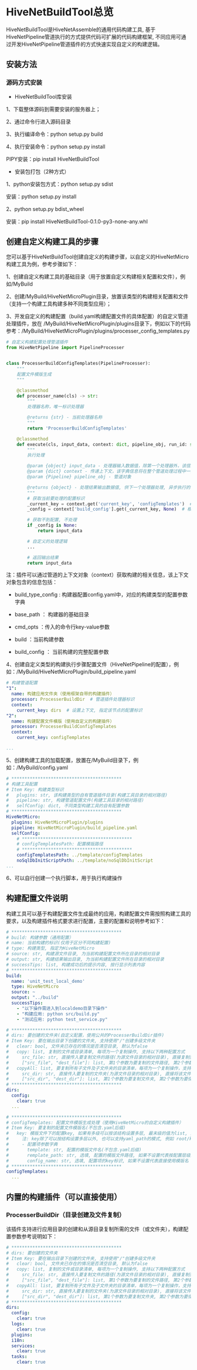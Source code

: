# HiveNetBuildTool总览

HiveNetBuildTool是HiveNetAssemble的通用代码构建工具, 基于HiveNetPipeline管道执行的方式提供代码可扩展的代码构建框架, 不同应用可通过开发HiveNetPipeline管道插件的方式快速实现自定义的构建逻辑。

## 安装方法

### 源码方式安装

- HiveNetBuildTool库安装

1、下载整体源码到需要安装的服务器上；

2、通过命令行进入源码目录

3、执行编译命令：python setup.py build

4、执行安装命令：python setup.py install

PIPY安装：pip install HiveNetBuildTool

- 安装包打包（2种方式）

1、python安装包方式：python setup.py sdist

安装：python setup.py install

2、python setup.py bdist_wheel

安装：pip install HiveNetBuildTool-0.1.0-py3-none-any.whl

## 创建自定义构建工具的步骤

您可以基于HiveNetBuildTool创建自定义的构建步骤，以自定义的HiveNetMicro构建工具为例，参考步骤如下：

1、创建自定义构建工具的基础目录（用于放置自定义构建相关配置和文件），例如/MyBuild

2、创建/MyBuild/HiveNetMicroPlugin目录，放置该类型的构建相关配置和文件（支持一个构建工具构建多种不同类型应用）；

3、开发自定义的构建配置（build.yaml构建配置文件的具体配置）的自定义管道处理插件，放在 /MyBuild/HiveNetMicroPlugin/plugins目录下，例如以下的代码参考：/MyBuild/HiveNetMicroPlugin/plugins/processer_config_templates.py

```python
# 自定义构建配置处理管道插件
from HiveNetPipeline import PipelineProcesser


class ProcesserBuildConfigTemplates(PipelineProcesser):
    """
    配置文件模版生成
    """

    @classmethod
    def processer_name(cls) -> str:
        """
        处理器名称，唯一标识处理器

        @returns {str} - 当前处理器名称
        """
        return 'ProcesserBuildConfigTemplates'

    @classmethod
    def execute(cls, input_data, context: dict, pipeline_obj, run_id: str):
        """
        执行处理

        @param {object} input_data - 处理器输入数据值，除第一个处理器外，该信息为上一个处理器的输出值
        @param {dict} context - 传递上下文，该字典信息将在整个管道处理过程中一直向下传递，可以在处理器中改变该上下文信息
        @param {Pipeline} pipeline_obj - 管道对象

        @returns {object} - 处理结果输出数据值, 供下一个处理器处理, 异步执行的情况返回None
        """
        # 获取当前要处理的配置标识
        _current_key = context.get('current_key', 'configTemplates')  # 获取当前要处理的配置标识(从构建管道配置中获取)
        _config = context['build_config'].get(_current_key, None)  # 根据标识获取到该配置标识的具体构建配置

        # 获取不到配置, 不处理
        if _config is None:
            return input_data

        # 自定义的处理逻辑
        ...

        # 返回输出结果
        return input_data

```

注：插件可以通过管道的上下文对象（context）获取构建的相关信息，该上下文对象包含的信息包括：

- build_type_config : 构建器配置config.yaml中，对应的构建类型的配置参数字典

- base_path ： 构建器的基础目录

- cmd_opts ：传入的命令行key-value参数

- build ：当前构建参数

- build_config ： 当前构建的完整配置参数



4、创建自定义类型的构建执行步骤配置文件（HiveNetPipeline的配置），例如：/MyBuild/HiveNetMicroPlugin/build_pipeline.yaml

```yaml
# 构建管道配置
"1":
  name: 构建应用文件夹（使用框架自带的构建插件）
  processor: ProcesserBuildDir  # 管道插件处理器标识
  context:
    current_key: dirs  # 设置上下文, 指定该节点的配置标识
"2":
  name: 构建配置文件模版（使用自定义的构建插件）
  processor: ProcesserBuildConfigTemplates
  context:
    current_key: configTemplates

...
```

5、创建构建工具的加载配置，放置在/MyBuild目录下，例如：/MyBuild/config.yaml

```yaml
# ******************************************
# 构建工具配置
# Item Key: 构建类型标识
#   plugins: str, 该构建类型的自有管道插件目录(构建工具目录的相对路径)
#   pipeline: str, 构建管道配置文件(构建工具目录的相对路径)
#   selfConfig: dict, 不同类型构建工具的自有配置参数
# ******************************************
HiveNetMicro:
  plugins: HiveNetMicroPlugin/plugins
  pipeline: HiveNetMicroPlugin/build_pipeline.yaml
  selfConfig:
    # ******************************************
    # configTemplatesPath: 配置模版路径
    # ******************************************
    configTemplatesPath: ../template/configTemplates
    noSqlDbInitScriptPath: ../template/noSqlDbInitScript
...
```

6、可以自行创建一个执行脚本，用于执行构建操作



## 构建配置文件说明

构建工具可以基于构建配置文件生成最终的应用，构建配置文件需按照构建工具的要求，以及构建插件格式要求进行配置，主要的配置和说明参考如下：

```yaml
# ******************************************
# build: 构建参数（通用配置）
# name: 当前构建的标识(仅用于区分不同构建配置)
# type: 构建类型, 指定为HiveNetMicro
# source: str, 构建源文件目录, 为当前构建配置文件所在目录的相对目录
# output: str, 构建结果输出目录, 为当前构建配置文件所在目录的相对目录
# successTips: list, 构建成功后的提示内容, 按行显示列表内容
# ******************************************
build:
  name: 'unit_test_local_demo'
  type: HiveNetMicro
  source: ~
  output: "../build"
  successTips:
    - "以下操作需进入到localdemo目录下操作"
    - "构建应用: python src/build.py"
    - "测试应用: python test_service.py"

# ******************************************
# dirs: 要创建的文件夹(自定义配置，使用公共的ProcesserBuildDir插件)
# Item Key: 要在输出目录下创建的文件夹, 支持使用"/"创建多级文件夹
#   clear: bool, 文件夹已存在的情况是否清空目录, 默认为false
#   copy: list, 复制的文件或目录清单, 每项为一个复制操作, 支持以下两种配置方式
#     src_file: str, 直接传入要复制文件的路径(为源文件目录的相对目录), 直接复制到当前配置文件夹的根目录下
#     ["src_file", "dest_file"]: list, 第1个参数为要复制的文件路径, 第2个参数为要保存的文件路径(当前配置文件夹的相对路径)
#   copyAll: list, 要复制所有子文件及子文件夹的目录清单，每项为一个复制操作，支持以下两种配置方式
#     src_dir: str, 直接传入要复制的文件夹(为源文件目录的相对目录), 直接将该文件夹的所有子文件和子目录复制到当前配置文件夹的根目录下
#     ["src_dir", "dest_dir"]: list, 第1个参数为要复制文件夹, 第2个参数为要保存的文件夹(当前配置文件夹的相对路径)
# ******************************************
dirs:
  config:
    clear: true
  ...

# ******************************************
# configTemplates: 配置文件模版生成处理（使用HiveNetMicro的自定义构建插件）
# Item Key: 要复制的配置文件模版名(不包含.yaml后缀)
#   key: 模版文件下的配置key, 如果有多级可以按该结构设置多层, 最末级的值为list, 为对应配置项下要添加的配置模版清单
#     注: key除了可以按结构设置多层以外, 也可以支持yaml_path的模式, 例如 root/key1/key2[0]这种形式
#     - 配置项参数字典
#       template: str, 配置的模版文件名(不包含.yaml后缀)
#       remplate_path: str, 选填, 配置的模版文件路径, 如果不设置代表按配置层级路径获取, 该路径为编译器模版路径的相对路径
#       config_name: str, 选填, 配置项的key标识, 如果不设置代表直接使用模版名
# ******************************************
configTemplates:
  ...

```



## 内置的构建插件（可以直接使用）

### ProcesserBuildDir（目录创建及文件复制）

该插件支持进行应用目录的创建和从源目录复制所需的文件（或文件夹），构建配置参数参考说明如下：

```yaml
# ******************************************
# dirs: 要创建的文件夹
# Item Key: 要在输出目录下创建的文件夹, 支持使用"/"创建多级文件夹
#   clear: bool, 文件夹已存在的情况是否清空目录, 默认为false
#   copy: list, 复制的文件或目录清单, 每项为一个复制操作, 支持以下两种配置方式
#     src_file: str, 直接传入要复制文件的路径(为源文件目录的相对目录), 直接复制到当前配置文件夹的根目录下
#     ["src_file", "dest_file"]: list, 第1个参数为要复制的文件路径, 第2个参数为要保存的文件路径(当前配置文件夹的相对路径)
#   copyAll: list, 要复制所有子文件及子文件夹的目录清单，每项为一个复制操作，支持以下两种配置方式
#     src_dir: str, 直接传入要复制的文件夹(为源文件目录的相对目录), 直接将该文件夹的所有子文件和子目录复制到当前配置文件夹的根目录下
#     ["src_dir", "dest_dir"]: list, 第1个参数为要复制文件夹, 第2个参数为要保存的文件夹(当前配置文件夹的相对路径)
# ******************************************
dirs:
  config:
    clear: true
  logs:
    clear: true
  plugins:
  i18n:
  services:
    clear: true
  tasks:
    clear: true
```
